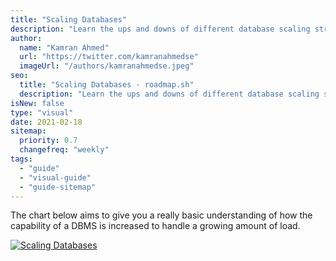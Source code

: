 ```yaml
---
title: "Scaling Databases"
description: "Learn the ups and downs of different database scaling strategies"
author:
  name: "Kamran Ahmed"
  url: "https://twitter.com/kamranahmedse"
  imageUrl: "/authors/kamranahmedse.jpeg"
seo:
  title: "Scaling Databases - roadmap.sh"
  description: "Learn the ups and downs of different database scaling strategies"
isNew: false
type: "visual"
date: 2021-02-18
sitemap:
  priority: 0.7
  changefreq: "weekly"
tags:
  - "guide"
  - "visual-guide"
  - "guide-sitemap"
---
```


The chart below aims to give you a really basic understanding of how the capability of a DBMS is increased to handle a growing amount of load.

[![Scaling Databases](/guides/scaling-databases.svg)](/guides/scaling-databases.svg)

